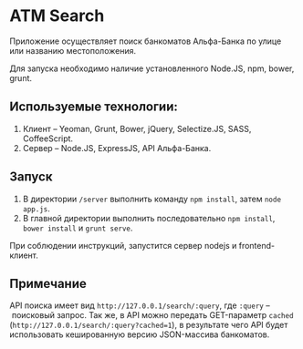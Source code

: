 ATM Search
==========

Приложение осуществляет поиск банкоматов Альфа-Банка по улице или названию местоположения.


Для запуска необходимо наличие установленного Node.JS, npm, bower, grunt.

## Используемые технологии: 
1. Клиент – Yeoman, Grunt, Bower, jQuery, Selectize.JS, SASS, CoffeeScript.
2. Сервер – Node.JS, ExpressJS, API Альфа-Банка.

## Запуск
1. В директории `/server` выполнить команду `npm install`, затем `node app.js`.
2. В главной директории выполнить последовательно `npm install`, `bower install` и `grunt serve`. 

При соблюдении инструкций, запустится сервер nodejs и frontend-клиент.

## Примечание
API поиска имеет вид `http://127.0.0.1/search/:query`, где `:query` – поисковый запрос. Так же, в API можно передать GET-параметр `cached` (`http://127.0.0.1/search/:query?cached=1`), в результате чего API будет использовать кешированную версию JSON-массива банкоматов.

